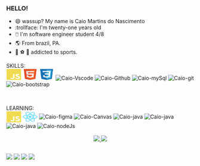 ### HELLO!


- 😄 wassup? My name is Caio Martins do Nascimento
- :trollface: I'm twenty-one years old
- 🖱️ I'm software engineer student 4/8
- 🌎 From brazil, PA.
-  🏀  ⚽ 💪 addicted to sports. 

<div style="display: inline_block">
    SKILLS:
  </div>
  <div style="display: inline_block">
     <img  alt="Caio-Js" height="30" width="40" src="https://raw.githubusercontent.com/devicons/devicon/master/icons/javascript/javascript-plain.svg">
     <img  alt="Caio-HTML" height="30" width="40" src="https://raw.githubusercontent.com/devicons/devicon/master/icons/html5/html5-original.svg">
     <img  alt="Caio-CSS" height="30" width="40" src="https://raw.githubusercontent.com/devicons/devicon/master/icons/css3/css3-original.svg">
     <img  alt="Caio-Vscode" height="30" width="40" src="https://cdn.jsdelivr.net/gh/devicons/devicon/icons/vscode/vscode-original.svg" />
     <img  alt="Caio-Github" height="30" width="40" src="https://cdn.jsdelivr.net/gh/devicons/devicon/icons/github/github-original.svg" />
     <img  alt="Caio-mySql" height="30" width="40"  src="https://cdn.jsdelivr.net/gh/devicons/devicon/icons/mysql/mysql-original.svg" />
     <img  alt="Caio-git" height="30" width="40" src="https://cdn.jsdelivr.net/gh/devicons/devicon/icons/git/git-original.svg" />
     <img alt="Caio-bootstrap" height="30" width="40" src="https://cdn.jsdelivr.net/gh/devicons/devicon/icons/bootstrap/bootstrap-original.svg" />

  </div><br>
  
  ##
  
  <div style="display: inline_block">
    LEARNING:
  </div>
  <div style="display: inline_block">
    <img align="center" alt="Caio-Js" height="30" width="40" src="https://raw.githubusercontent.com/devicons/devicon/master/icons/javascript/javascript-plain.svg">
    <img align="center" alt="Caio-React" height="30" width="40" src="https://raw.githubusercontent.com/devicons/devicon/master/icons/react/react-original.svg">
    <img align="center" alt="Caio-figma" height="30" width="40" src="https://cdn.jsdelivr.net/gh/devicons/devicon/icons/figma/figma-original.svg" />
    <img align="center" alt="Caio-Canvas" height="30" width="40" src="https://cdn.jsdelivr.net/gh/devicons/devicon/icons/canva/canva-original.svg" />
  <img align="center" alt="Caio-java" height="30" width="40" src="https://cdn.jsdelivr.net/gh/devicons/devicon/icons/java/java-original.svg" />
  <img align="center" alt="Caio-java" height="30" width="40" src="https://cdn.jsdelivr.net/gh/devicons/devicon/icons/php/php-original.svg" />
    <img align="center" alt="Caio-java" height="30" width="40" src="https://cdn.jsdelivr.net/gh/devicons/devicon/icons/python/python-original.svg" />
    <img align="center" alt="Caio-nodeJs" height="30" src="https://cdn.jsdelivr.net/gh/devicons/devicon/icons/nodejs/nodejs-original.svg" />
   

  
  </div><br>
  
  
  
  
<div align="center">
  <a href="https://github.com/CaioMartinss">
  <img height="180em" src="https://github-readme-stats.vercel.app/api?username=CaioMartinss&show_icons=true&theme=cobalt&include_all_commits=true&count_private=true"/>
  <img height="180em" src="https://github-readme-stats.vercel.app/api/top-langs/?username=CaioMartinss&layout=compact&langs_count=7&theme=cobalt"/>
    
</div>
 

  
##

<div> 
  <a href="https://www.instagram.com/caiomartinxs__/" target="_blank"><img src="https://img.shields.io/badge/-Instagram-%23E4405F?style=for-the-badge&logo=instagram&logoColor=white" target="_blank"></a>
  <a href = "mailto:martinscaio29@gmail.com"><img src="https://img.shields.io/badge/-Gmail-%23333?style=for-the-badge&logo=gmail&logoColor=white" target="_blank"></a>
  <a href="#" target="_blank"><img src="https://img.shields.io/badge/-LinkedIn-%230077B5?style=for-the-badge&logo=linkedin&logoColor=white" target="_blank"></a> 
  <a href="#" target="_blank"><img src="https://img.shields.io/badge/Facebook-1877F2?style=for-the-badge&logo=facebook&logoColor=white" target="_blank"></a> 
  </a> 
  
  
</div>

